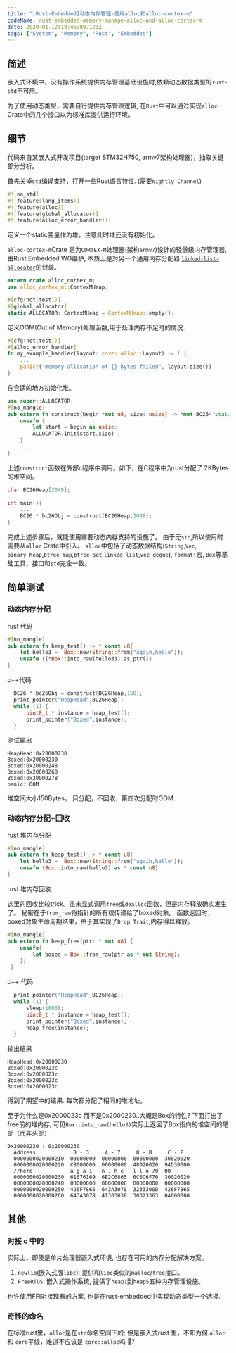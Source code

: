 ```yaml
---
title: "[Rust-Embedded]动态内存管理-使用alloc和alloc-cortex-m"
codeName: rust-embedded-memory-manage-alloc-and-alloc-cortex-m
date: 2020-01-12T19:46:00.123Z
tags: ["System", "Memory", "Rust", "Embedded"]
---
```


## 简述

嵌入式环境中，没有操作系统提供内存管理基础设施时,依赖动态数据类型的`rust-std`不可用。

为了使用动态类型，需要自行提供内存管理逻辑, 在`Rust`中可以通过实现`alloc` Crate中的几个接口以为标准库提供运行环境。

## 细节

代码来自某嵌入式开发项目(target STM32H750, armv7架构处理器)，抽取关键部分分析。

首先关掉`std`编译支持，打开一些Rust语言特性. (需要`Nightly Channel`)

```rust
#![no_std]
#![feature(lang_items)]
#![feature(alloc)]
#![feature(global_allocator)]
#![feature(alloc_error_handler)]]
```

定义一个static变量作为堆。注意此时堆还没有初始化。

`alloc-cortex-m`Crate 是为`CORTEX-M`处理器(架构`armv7`)设计的轻量级内存管理器, 由Rust Embedded WG维护, 
本质上是对另一个通用内存分配器
[`linked-list-allocator`](https://github.com/phil-opp/linked-list-allocator)的封装。

```rust 
extern crate alloc_cortex_m;
use alloc_cortex_m::CortexMHeap;

#[cfg(not(test))]
#[global_allocator]
static ALLOCATOR: CortexMHeap = CortexMHeap::empty();
```

定义OOM(Out of Memory)处理函数,用于处理内存不足时的情况.

```rust
#[cfg(not(test))]
#[alloc_error_handler]
fn my_example_handler(layout: core::alloc::Layout) -> ! {
    ...
    panic!("memory allocation of {} bytes failed", layout.size())
}
```

在合适的地方初始化堆。

```rust
use super::ALLOCATOR;
#[no_mangle]
pub extern fn construct(begin:*mut u8, size: usize) -> *mut BC26<'static> {
    unsafe {
        let start = begin as usize;
        ALLOCATOR.init(start,size) ;
    }
    ...
}
```

上述`construct`函数在外部c程序中调用。如下，在C程序中为rust分配了 2KBytes 的堆空间。

```c
char BC26Heap[2048];
...
int main(){
    ...
    BC26 * bc26Obj = construct(BC26Heap,2048);
}
```

完成上述步骤后，就能使用需要动态内存支持的设施了。 由于无`std`,所以使用时需要从`alloc` Crate中引入。
`alloc`中包括了动态数据结构(`String`,`Vec`, `binary_heap`,`btree_map`,`btree_set`,`linked_list`,`vec_deque`), `format!`宏, `Box`等基础工具，接口和`std`完全一致。

## 简单测试


### 动态内存分配

rust 代码
```rust
#[no_mangle] 
pub extern fn heap_test() -> * const u8{
    let hello3 =  Box::new(String::from("again,hello"));
    unsafe {(*Box::into_raw(hello3)).as_ptr()} 
}
```

c++代码
```cpp
  BC26 * bc26Obj = construct(BC26Heap,150);
  print_pointer("HeapHead",BC26Heap);
  while (1) {
	  uint8_t * instance = heap_test();
	  print_pointer("Boxed",instance);
  }
```

测试输出
```
HeapHead:0x20000230
Boxed:0x20000230
Boxed:0x20000248
Boxed:0x20000260
Boxed:0x20000278
panic: OOM 
```

堆空间大小150Bytes。 只分配，不回收，第四次分配时OOM.


### 动态内存分配+回收

rust 堆内存分配
```rust
#[no_mangle] 
pub extern fn heap_test() -> * const u8{
    let hello3 =  Box::new(String::from("again,hello"));
    unsafe {Box::into_raw(hello3) as * const u8} 
}
```

rust 堆内存回收.

这里的回收比较trick。虽未显式调用`free`或`dealloc`函数，但是内存释放确实发生了。
秘密在于`from_raw`将指针的所有权传递给了boxed对象。
函数返回时，boxed对象生命周期结束，由于其实现了`Drop Trait`,内存得以释放。

```rust 
#[no_mangle] 
pub extern fn heap_free(ptr: * mut u8) {
    unsafe{
        let boxed = Box::from_raw(ptr as * mut String);
    };
 }
```

c++ 代码

```cpp
  print_pointer("HeapHead",BC26Heap);
  while (1) {
      sleep(1000);
	  uint8_t * instance = heap_test();
	  print_pointer("Boxed",instance);
	  heap_free(instance);
  }
```

输出结果

```
HeapHead:0x20000230
Boxed:0x2000023c
Boxed:0x2000023c
Boxed:0x2000023c
Boxed:0x2000023c
```

得到了期望中的结果: 每次都分配了相同的堆地址。

至于为什么是0x2000023c 而不是0x2000230..大概是Box的特性?
下面打出了free前的堆内存, 可见`Box::into_raw(hello3)`实际上返回了Box指向的堆空间的尾部（而非头部）.

```
0x20000230 : 0x20000230 
  Address            0 - 3     4 - 7     8 - B     C - F               
  0000000020000210  00000000  00000000  00000000  30020020          
  0000000020000220  C8000000  00000000  48020020  94D30000          
  //here            a g a i   n , h e   l l o 70  00
  0000000020000230  61676169  6E2C6865  6C6C6F70  30020020          
  0000000020000240  0B000000  0B000000  B0000000  00000000          
  0000000020000250  426F7865  643A3078  3233300D  426F7865          
  0000000020000260  643A3078  41303030  30323363  0A000000          
```
                                    

## 其他

### 对接 c 中的

实际上，即使是单片处理器嵌入式环境, 也存在可用的内存分配解决方案。

1. `newlib`(嵌入式版`libc`): 提供和`libc`类似的`malloc`/`free`接口。
2. `FreeRTOS`: 嵌入式操作系统, 提供了`heap1`到`heap5`五种内存管理设施。 

也许使用FFI对接现有的方案, 也是在rust-embedded中实现动态类型一个选择.

### 奇怪的命名

在标准rust里，`alloc`是在`std`命名空间下的; 
但是嵌入式rust 里，不知为何 `alloc` 和 `core`平级，难道不应该是 `core::alloc`吗 🤔?
